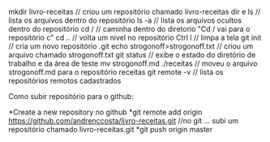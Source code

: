 mkdir livro-receitas // criou um repositório chamado livro-receitas
dir e ls // lista os arquivos dentro do repositório
ls -a // lista os arquivos ocultos dentro do repositório
cd / // caminha dentro do diretorio  "Cd / vai para o repositório c"
cd .. // volta um nivel no repositório
Ctrl l // limpa a tela
git init // cria um novo repositório .git
echo strogonoff>strogonoff.txt // criou um arquivo chamado strogonoff.txt
git status //  exibe o estado do diretório de trabalho e da área de teste
mv strogonoff.md  ./receitas // moveu o arquivo strogonoff.md para o repositório receitas
git remote -v // lista os repositórios remotos cadastrados

Como subir repositório para o github:

*Create a new repository no github
*git remote add origin https://github.com/andrenccosta/livro-receitas.git //no git ... subi um repositório chamado livro-receitas.git
*git push origin master 

